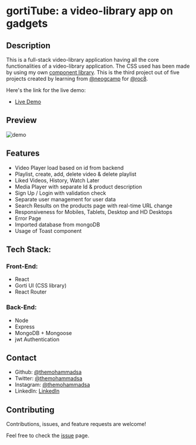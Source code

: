 
# gortiTube: a video-library app on gadgets

## Description 
This is a full-stack video-library application having all the core functionalities of a video-library application. The CSS used has been made by using my own [component library](https://gorti.netlify.app/).
This is the third project out of five projects created by learning from [@neogcamp](https://neog.camp/) for [@roc8](https://www.roc8.careers/).

Here's the link for the live demo:
- [Live Demo](https://gortitube.netlify.app/)

## Preview 

![demo](/demo.gif)

## Features

- Video Player load based on id from backend
- Playlist, create, add, delete video & delete playlist
- Liked Videos, History, Watch Later
- Media Player with separate Id & product description
- Sign Up / Login with validation check
- Separate user management for user data
- Search Results on the products page with real-time URL change
- Responsiveness for Mobiles, Tablets, Desktop and HD Desktops
- Error Page 
- Imported database from mongoDB
- Usage of Toast component

## Tech Stack:
### Front-End:

- React 
- Gorti UI (CSS library)
- React Router

### Back-End:

- Node
- Express
- MongoDB + Mongoose
- jwt Authentication 

## Contact

- Github: [@themohammadsa](https://github.com/themohammadsa)
- Twitter: [@themohammadsa](https://twitter.com/themohammadsa)
- Instagram: [@themohammadsa](https://www.instagram.com/themohammadsa/)
- LinkedIn: [LinkedIn](https://www.linkedin.com/in/themohammadsa/)

## Contributing

Contributions, issues, and feature requests are welcome!   

Feel free to check the [issue](https://github.com/themohammadsa/gortiTube/issues/4) page.

